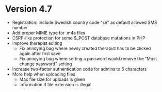 # Version 4.7

 - Registration: Include Swedish country code "se" as default allowed SMS number
 - Add proper MIME type for .m4a files
 - CSRF-like protection for some $_POST database mutations in PHP
 - Improve therapist editing
    - Fix annoying bug where newly created therapist has to be clicked again after first save
    - Fix annoying bug where setting a password would remove the "Must change password" setting
 - Increase two-factor authentication code for admins to 5 characters
 - More help when uploading files
    - Max file size for uploads is given
    - Information if file extension is illegal
